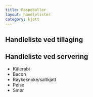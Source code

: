 ```yaml
---
title: Raspeballer
layout: handlelister
category: kjott
---
```


## Handleliste ved tillaging

## Handleliste ved servering

- Kålerabi
- Bacon
- Røykeknoke/saltkjøtt
- Pølse
- Smør

